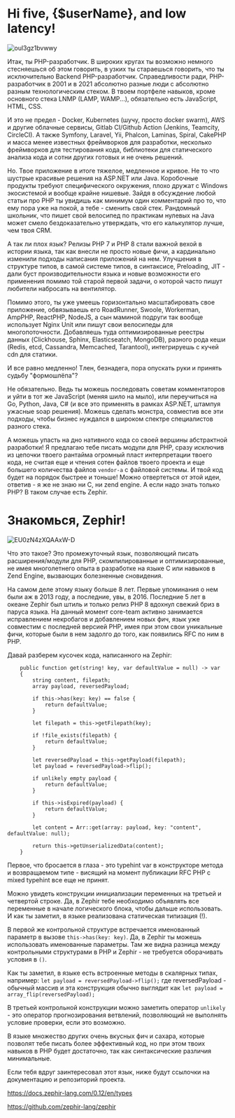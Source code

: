 # Hi five, {$userName}, and low latency!
![oul3gz1bvwwy](https://user-images.githubusercontent.com/10584911/114997036-1fcaa280-9ea8-11eb-8df9-a426e94bc17a.jpg)

Итак, ты PHP-разработчик. В широких кругах ты возможно немного стесняешься об этом говорить, в узких ты стараешься говорить, что ты исключительно Backend PHP-разработчик.
Справедливости ради, PHP-разработчик в 2001 и в 2021 абсолютно разные люди с абсолютно разным технологическим стеком. В твоем портфеле навыков, кроме основного стека LNMP (LAMP, WAMP...), обязательно есть JavaScript, HTML, CSS.

И это не предел - Docker, Kubernetes (шучу, просто docker swarm), AWS и другие облачные сервисы, Gitlab CI/Github Action (Jenkins, Teamcity, CircleCI). А также Symfony, Laravel, Yii, Phalcon, Laminas, Spiral, CakePHP и масса менее известных фреймворков для разработки, несколько фреймворков для тестирования кода, библиотеки для статического анализа кода и сотни других готовых и не очень решений.

Но. Твое приложение в итоге тяжелое, медленное и кривое. Не то что шустрые красивые решения на ASP.NET или Java. Коробочные продукты требуют специфического окружения, плохо дружат с Windows экосистемой и вообще крайне нишевые. Зайдя в обсуждение любой статьи про PHP ты увидишь как минимум один комментарий про то, что ему пора уже на покой, а тебе - сменить свой стек. Рандомный школьник, что пишет свой велосипед по практикам нулевых на Java может смело бездоказательно утверждать, что его калькулятор лучше, чем твоя CRM.

А так ли плох язык? Релизы PHP 7 и PHP 8 стали важной вехой в истории языка, так как внесли не просто новые фичи, а кардинально изменили подходы написания приложений на нем. Улучшения в структуре типов, в самой системе типов, в синтаксисе, Preloading, JIT - дали буст производительности языка и новые возможности его применения помимо той старой первой задачи, о которой часто пишут любители набросать на вентилятор.

Помимо этого, ты уже умеешь горизонтально масштабировать свое приложение, обвязываешь его RoadRunner, Swoole, Workerman, AmpPHP, ReactPHP, NodeJS, а сын маминой подруги так вообще использует Nginx Unit или пишут свои велосипеды для многопоточности. Добавляешь туда оптимизированные реестры данных (Clickhouse, Sphinx, Elasticseatch, MongoDB), разного рода кеши (Redis, etcd, Cassandra, Memcached, Tarantool), интегрируешь с кучей cdn для статики.

И все равно медленно! Тлен, безнадега, пора опускать руки и принять судьбу "формошлёпа"?

Не обязательно. Ведь ты можешь последовать советам комментаторов и уйти в тот же JavaScript (меняя шило на мыло), или переучиться на Go, Python, Java, C# (и все это применять в рамках ASP.NET, штампуя ужасные soap решения). Можешь сделать монстра, совместив все эти подходы, чтобы бизнес нуждался в широком спектре специалистов разного стека.

А можешь упасть на дно нативного кода со своей вершины абстрактной разработки! Я предлагаю тебе писать модули для PHP, сразу исключив из цепочки твоего рантайма огромный пласт интерпретации твоего кода, не считая еще и чтения сотен файлов твоего проекта и еще большего количества файлов `vendor-а` с файловой системы. И твой код будет на порядок быстрее и тоньше! Можно отвертеться от этой идеи, ответив - я же не знаю ни C, ни zend engine. А если надо знать только PHP? В таком случае есть Zephir.

# Знакомься, Zephir!
![EU0zN4zXQAAxW-D](https://user-images.githubusercontent.com/10584911/114997186-412b8e80-9ea8-11eb-9809-bcf6f5f38160.jpg)

Что это такое? Это промежуточный язык, позволяющий писать расширения/модули для PHP, скомпилированные и оптимизированные, не имея многолетнего опыта в разработке на языке C или навыков в Zend Engine, вызвающих болезненные сновидения.

На самом деле этому языку больше 8 лет. Первые упоминания о нем были аж в 2013 году, а последние, увы, в 2016. Последние 5 лет в океане Zephir был штиль и только релиз PHP 8 вдохнул свежий бриз в паруса языка. На данный момент core-team активно занимается исправлением некробагов и добавлением новых фич, язык уже совместим с последней версией PHP, имея при этом свои уникальные фичи, которые были в нем задолго до того, как появились RFC по ним в PHP.

Давай разберем кусочек кода, написанного на Zephir:
```
    public function get(string! key, var defaultValue = null) -> var
    {
        string content, filepath;
        array payload, reversedPayload;

        if this->has(key: key) == false {
            return defaultValue;
        }

        let filepath = this->getFilepath(key);

        if !file_exists(filepath) {
            return defaultValue;
        }

        let reversedPayload = this->getPayload(filepath);
        let payload = reversedPayload->flip();

        if unlikely empty payload {
            return defaultValue;
        }

        if this->isExpired(payload) {
            return defaultValue;
        }

        let content = Arr::get(array: payload, key: "content", defaultValue: null);

        return this->getUnserializedData(content);
    }
```
Первое, что бросается в глаза - это typehint var в конструкторе метода и возвращаемом типе - висящий на момент публикации RFC PHP с mixed typehint все еще не принят.

Можно увидеть конструкции инициализации переменных на третьей и четвертой строке. Да, в Zephir тебе необходимо объявлять все переменные в начале логического блока, чтобы дальше использовать. И как ты заметил, в языке реализована статическая типизация (!).

В первой же контрольной структуре встречается именованный параметр в вызове `this->has(key: key)`. Да, в Zephir ты можешь использовать именованные параметры. Там же видна разница между контрольными структурами в PHP и Zephir - не требуется оборачивать условия в `()`.

Как ты заметил, в языке есть встроенные методы в скалярных типах, например: `let payload = reversedPayload->flip();` где reversedPayload - обычный массив и эта конструкция обычно выглядит как `let payload = array_flip(reversedPayload);`

В третьей контрольной конструкции можно заметить оператор `unlikely` - это оператор прогнозирования ветвлений, позволяющий не выполнять условие проверки, если это возможно.

В языке множество других очень вкусных фич и сахара, которые позволят тебе писать более эффективный код, но при этом твоих навыков в PHP будет достаточно, так как синтаксические различия минимальные.

Если тебя вдруг заинтересовал этот язык, ниже будут ссылочки на документацию и репозиторий проекта.

https://docs.zephir-lang.com/0.12/en/types

https://github.com/zephir-lang/zephir
